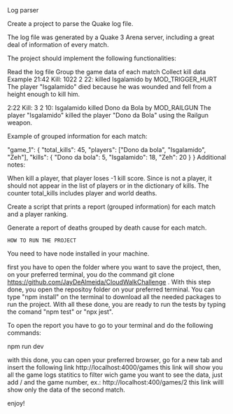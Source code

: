Log parser

Create a project to parse the Quake log file.

The log file was generated by a Quake 3 Arena server, including a great deal of information of every match.

The project should implement the following functionalities:

Read the log file
Group the game data of each match
Collect kill data
Example
21:42 Kill: 1022 2 22: <world> killed Isgalamido by MOD_TRIGGER_HURT
The player "Isgalamido" died because he was wounded and fell from a height enough to kill him.

2:22 Kill: 3 2 10: Isgalamido killed Dono da Bola by MOD_RAILGUN
The player "Isgalamido" killed the player "Dono da Bola" using the Railgun weapon.

Example of grouped information for each match:

"game_1": {
"total_kills": 45,
"players": ["Dono da bola", "Isgalamido", "Zeh"],
"kills": {
  "Dono da bola": 5,
  "Isgalamido": 18,
  "Zeh": 20
  }
}
Additional notes:

When <world> kill a player, that player loses -1 kill score.
Since <world> is not a player, it should not appear in the list of players or in the dictionary of kills.
The counter total_kills includes player and world deaths.
  
  Create a script that prints a report (grouped information) for each match and a player ranking.
  
  Generate a report of deaths grouped by death cause for each match.

  
    HOW TO RUN THE PROJECT
  
  You need to have node installed in your machine.
  
  first you have to open the folder where you want to save the project,
  then, on your preferred terminal, you do the command git clone https://github.com/JayDeAlmeida/CloudWalkChallenge .
  With this step done, you open the repositoy folder on your preferred terminal.
  You can type "npm install" on the terminal to download all the needed packages to run the project.
  With all these done, you are ready to run the tests by typing the comand "npm test" or "npx jest".
  
  To open the report you have to go to your terminal and do the following commands:
  
  npm run dev
  
  with this done, you can open your preferred browser, go for a new tab and insert the following link
  http://localhost:4000/games
  this link will show you all the game logs statitics
  to filter wich game you want to see the data, just add / and the game number, ex.:
  http://localhost:400/games/2
  this link willl show only the data of the second match.
  
  enjoy!
